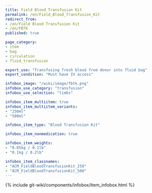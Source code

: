 ```yaml
---
title: Field Blood Transfusion Kit
permalink: /en/Field_Blood_Transfusion_Kit
redirect_from:
- /en/Field Blood Transfusion Kit
- /en/FBTK
published: true

page_category:
- item
- bag
- circulation
- fluid_transfusion

export_use: "Transfusing fresh blood from donor into fluid bag"
export_condition: "Must have IV access"

infobox_image: "/wiki/image/fbtk.png"
infobox_use_category: "transfusion"
infobox_use_selection: "limbs"

infobox_item_multiitem: true
infobox_item_multiitem_variants:
- "250ml"
- "500ml"

infobox_item_type: "Blood Transfusion Kit"

infobox_item_nonmedication: true

infobox_item_weights:
- "0.05kg / 0.1lb"
- "0.1kg / 0.2lb"

infobox_item_classnames:
- "ACM_FieldBloodTransfusionKit_250"
- "ACM_FieldBloodTransfusionKit_500"
---
```


{% include git-wiki/components/infobox/item_infobox.html %}
